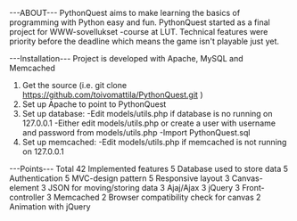 ---ABOUT---
PythonQuest aims to make learning the basics of programming with Python easy and fun.
PythonQuest started as a final project for WWW-sovellukset -course at LUT.
Technical features were priority before the deadline which means the game isn't playable just yet.

---Installation---
Project is developed with Apache, MySQL and Memcached
1. Get the source (i.e. git clone https://github.com/toivomattila/PythonQuest.git )
2. Set up Apache to point to PythonQuest
3. Set up database:
	-Edit models/utils.php if database is no running on 127.0.0.1
	-Either edit models/utils.php or create a user with username and password from models/utils.php
	-Import PythonQuest.sql
4. Set up memcached:
	-Edit models/utils.php if memcached is not running on 127.0.0.1

---Points---
Total 42
Implemented features
5 Database used to store data
5 Authentication
5 MVC-design pattern
5 Responsive layout
3 Canvas-element
3 JSON for moving/storing data
3 Ajaj/Ajax
3 jQuery
3 Front-controller
3 Memcached
2 Browser compatibility check for canvas
2 Animation with jQuery
